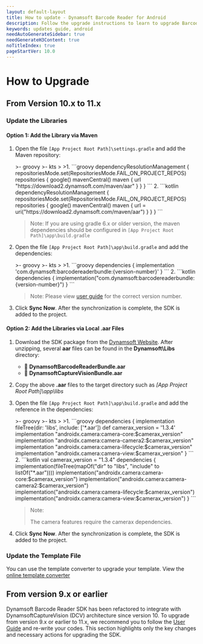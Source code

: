 ```yaml
---
layout: default-layout
title: How to update - Dynamsoft Barcode Reader for Android
description: Follow the upgrade instructions to learn to upgrade Barcode Reader SDK Android edition from 10 to 11.
keywords: updates guide, android
needAutoGenerateSidebar: true
needGenerateH3Content: true
noTitleIndex: true
pageStartVer: 10.0
---
```


# How to Upgrade

## From Version 10.x to 11.x

### Update the Libraries

#### Option 1: Add the Library via Maven

1. Open the file `[App Project Root Path]\settings.gradle` and add the Maven repository:

   <div class="sample-code-prefix"></div>
   >- groovy
   >- kts
   >
   >1. 
   ```groovy
   dependencyResolutionManagement {
      repositoriesMode.set(RepositoriesMode.FAIL_ON_PROJECT_REPOS)
      repositories {
             google()
             mavenCentral()
             maven {
                url "https://download2.dynamsoft.com/maven/aar"
             }
      }
   }
   ```
   2. 
   ```kotlin
   dependencyResolutionManagement {
      repositoriesMode.set(RepositoriesMode.FAIL_ON_PROJECT_REPOS)
      repositories {
             google()
             mavenCentral()
             maven {
                url = uri("https://download2.dynamsoft.com/maven/aar")
             }
      }
   }
   ```

   > Note: If you are using gradle 6.x or older version, the maven dependencies should be configured in  `[App Project Root Path]\app\build.gradle`

2. Open the file `[App Project Root Path]\app\build.gradle` and add the dependencies:

   <div class="sample-code-prefix"></div>
   >- groovy
   >- kts
   >
   >1. 
   ```groovy
   dependencies {
      implementation 'com.dynamsoft:barcodereaderbundle:{version-number}'
   }
   ```
   2. 
   ```kotlin
   dependencies {
      implementation("com.dynamsoft:barcodereaderbundle:{version-number}")
   }
   ```

   > Note: Please view [user guide](user-guide.md#option-1-add-the-library-via-maven) for the correct version number.

3. Click **Sync Now**. After the synchronization is complete, the SDK is added to the project.

#### Option 2: Add the Libraries via Local .aar Files

1. Download the SDK package from the <a href="https://www.dynamsoft.com/barcode-reader/downloads/?utm_source=docs#mobile" target="_blank">Dynamsoft Website</a>. After unzipping, several **aar** files can be found in the **Dynamsoft\Libs** directory:

   - 📄 **DynamsoftBarcodeReaderBundle.aar**
   - 📄 **DynamsoftCaptureVisionBundle.aar**

2. Copy the above **.aar** files to the target directory such as *[App Project Root Path]\app\libs*

3. Open the file `[App Project Root Path]\app\build.gradle` and add the reference in the dependencies:

   <div class="sample-code-prefix"></div>
   >- groovy
   >- kts
   >
   >1. 
   ```groovy
   dependencies {
      implementation fileTree(dir: 'libs', include: ['*.aar'])
      def camerax_version = '1.3.4'
      implementation "androidx.camera:camera-core:$camerax_version"
      implementation "androidx.camera:camera-camera2:$camerax_version"
      implementation "androidx.camera:camera-lifecycle:$camerax_version"
      implementation "androidx.camera:camera-view:$camerax_version"
   }
   ```
   2. 
   ```kotlin
   val camerax_version = "1.3.4"
   dependencies {
      implementation(fileTree(mapOf("dir" to "libs", "include" to listOf("*.aar"))))
      implementation("androidx.camera:camera-core:$camerax_version")
      implementation("androidx.camera:camera-camera2:$camerax_version")
      implementation("androidx.camera:camera-lifecycle:$camerax_version")
      implementation("androidx.camera:camera-view:$camerax_version")
   }
   ```

   > Note:
   >
   > The camera features require the camerax dependencies.

4. Click **Sync Now**. After the synchronization is complete, the SDK is added to the project.

### Update the Template File

You can use the template converter to upgrade your template. View the [online template converter](https://www.dynamsoft.com/tools/template-upgrade/)

## From version 9.x or earlier

Dynamsoft Barcode Reader SDK has been refactored to integrate with DynamsoftCaptureVision (DCV) architecture since version 10. To upgrade from version 9.x or earlier to 11.x, we recommend you to follow the [User Guide](user-guide.md) and re-write your codes. This section highlights only the key changes and necessary actions for upgrading the SDK.
